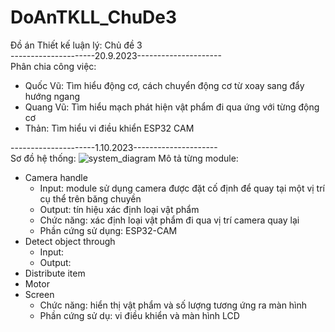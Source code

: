 # DoAnTKLL_ChuDe3
Đồ án Thiết kế luận lý: Chủ đề 3 <br />
---------------------20.9.2023---------------------<br />
Phân chia công việc:
- Quốc Vũ: Tìm hiểu động cơ, cách chuyển động cơ từ xoay sang đẩy hướng ngang
- Quang Vũ: Tìm hiểu mạch phát hiện vật phẩm đi qua ứng với từng động cơ
- Thản: Tìm hiểu vi điều khiển ESP32 CAM

---------------------1.10.2023---------------------<br />
Sơ đồ hệ thống:
![system_diagram](https://github.com/nguyentruongthan/DoAnTKLL_ChuDe3/assets/112642014/93a02c42-b852-4458-aa7a-a61be5dd1061)
Mô tả từng module:
- Camera handle
  + Input: module sử dụng camera được đặt cố định để quay tại một vị trí cụ thể trên băng chuyền
  + Output: tín hiệu xác định loại vật phẩm
  + Chức năng: xác định loại vật phẩm đi qua vị trí camera quay lại 
  + Phần cứng sử dụng: ESP32-CAM
- Detect object through
  + Input: 
  + Output: 
- Distribute item
- Motor
- Screen
  + Chức năng: hiển thị vật phẩm và số lượng tương ứng ra màn hình
  + Phần cứng sử dụ: vi điều khiển và màn hình LCD
